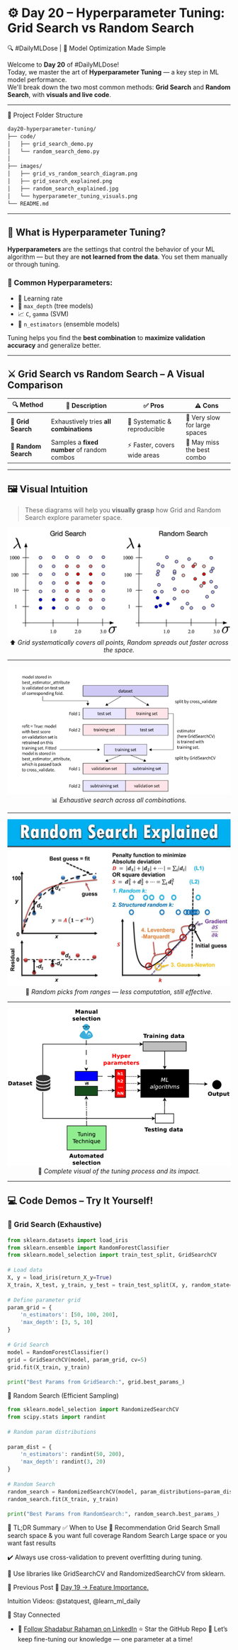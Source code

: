 # ⚙️ Day 20 – Hyperparameter Tuning: Grid Search vs Random Search  
🔍 #DailyMLDose | 🚀 Model Optimization Made Simple

Welcome to **Day 20** of #DailyMLDose!  
Today, we master the art of **Hyperparameter Tuning** — a key step in ML model performance.  
We'll break down the two most common methods: **Grid Search** and **Random Search**, with **visuals and live code**.

---
📂 Project Folder Structure
```markdown
day20-hyperparameter-tuning/
├── code/
│   ├── grid_search_demo.py
│   └── random_search_demo.py
│
├── images/
│   ├── grid_vs_random_search_diagram.png
│   ├── grid_search_explained.png
│   ├── random_search_explained.jpg
│   └── hyperparameter_tuning_visuals.png
└── README.md
```
---

## 📌 What is Hyperparameter Tuning?

**Hyperparameters** are the settings that control the behavior of your ML algorithm — but they are **not learned from the data**. You set them manually or through tuning.

### 🎯 Common Hyperparameters:
- 🧠 Learning rate  
- 🌳 `max_depth` (tree models)  
- 📈 `C`, `gamma` (SVM)  
- 🏁 `n_estimators` (ensemble models)

Tuning helps you find the **best combination** to **maximize validation accuracy** and generalize better.

---

## ⚔️ Grid Search vs Random Search – A Visual Comparison

| 🔍 Method         | 📖 Description                                 | ✅ Pros                          | ⚠️ Cons                        |
|------------------|------------------------------------------------|----------------------------------|-------------------------------|
| **🧱 Grid Search**   | Exhaustively tries **all combinations**         | 🎯 Systematic & reproducible      | 🐌 Very slow for large spaces  |
| **🎲 Random Search** | Samples a **fixed number** of random combos   | ⚡ Faster, covers wide areas      | 🎯 May miss the best combo     |

---

## 🖼️ Visual Intuition

> These diagrams will help you **visually grasp** how Grid and Random Search explore parameter space.

<div align="center">

![Grid vs Random Diagram](images/grid_vs_random_search_diagram.png)  
⬆️ *Grid systematically covers all points, Random spreads out faster across the space.*

---

![Grid Search Explained](images/grid_search_explained.png)  
📊 *Exhaustive search across all combinations.*

---

![Random Search Explained](images/random_search_explained.jpg)  
🎯 *Random picks from ranges — less computation, still effective.*

---

![Tuning Overview](images/hyperparameter_tuning_visuals.png)  
🧠 *Complete visual of the tuning process and its impact.*

</div>

---

## 💻 Code Demos – Try It Yourself!

### 🧩 Grid Search (Exhaustive)

```python
from sklearn.datasets import load_iris
from sklearn.ensemble import RandomForestClassifier
from sklearn.model_selection import train_test_split, GridSearchCV

# Load data
X, y = load_iris(return_X_y=True)
X_train, X_test, y_train, y_test = train_test_split(X, y, random_state=42)

# Define parameter grid
param_grid = {
    'n_estimators': [50, 100, 200],
    'max_depth': [3, 5, 10]
}

# Grid Search
model = RandomForestClassifier()
grid = GridSearchCV(model, param_grid, cv=5)
grid.fit(X_train, y_train)

print("Best Params from GridSearch:", grid.best_params_)
```
🎲 Random Search (Efficient Sampling)

```python
from sklearn.model_selection import RandomizedSearchCV
from scipy.stats import randint

# Random param distributions

param_dist = {
    'n_estimators': randint(50, 200),
    'max_depth': randint(3, 20)
}

# Random Search
random_search = RandomizedSearchCV(model, param_distributions=param_dist, n_iter=10, cv=5)
random_search.fit(X_train, y_train)

print("Best Params from RandomSearch:", random_search.best_params_)
```
🧠 TL;DR Summary
✅ When to Use	🚀 Recommendation
Grid Search	Small search space & you want full coverage
Random Search	Large space or you want fast results

✔️ Always use cross-validation to prevent overfitting during tuning.

🧪 Use libraries like GridSearchCV and RandomizedSearchCV from sklearn.


🔁 Previous Post
📌 [Day 19 → Feature Importance.](../day19-feature-importance)

Intuition Videos: @statquest, @learn_ml_daily

🙌 Stay Connected
- 🔗 [Follow Shadabur Rahaman on LinkedIn](https://www.linkedin.com/in/shadabur-rahaman-1b5703249)
⭐ Star the GitHub Repo
💬 Let’s keep fine-tuning our knowledge — one parameter at a time!

